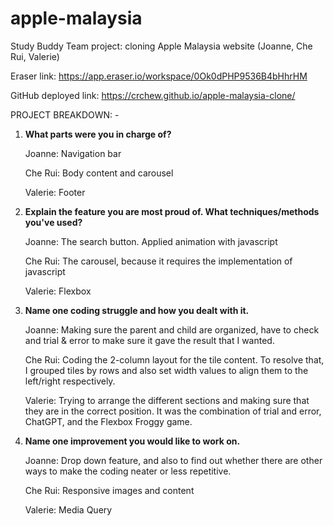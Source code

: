 # apple-malaysia

Study Buddy Team project: cloning Apple Malaysia website (Joanne, Che Rui, Valerie)

Eraser link: https://app.eraser.io/workspace/0Ok0dPHP9536B4bHhrHM 

GitHub deployed link: https://crchew.github.io/apple-malaysia-clone/

PROJECT BREAKDOWN: -
1. **What parts were you in charge of?**

   Joanne: Navigation bar
   
   Che Rui: Body content and carousel
   
   Valerie: Footer
   
2. **Explain the feature you are most proud of. What techniques/methods you've used?**

   Joanne: The search button. Applied animation with javascript
   
   Che Rui: The carousel, because it requires the implementation of javascript
   
   Valerie: Flexbox

3. **Name one coding struggle and how you dealt with it.**

   Joanne: Making sure the parent and child are organized, have to check and trial & error to make sure it gave the result that I wanted.

   Che Rui: Coding the 2-column layout for the tile content. To resolve that, I grouped tiles by rows and also set width values to align them to the left/right respectively.

   Valerie: Trying to arrange the different sections and making sure that they are in the correct position. It was the combination of trial and error, ChatGPT, and the Flexbox Froggy game.


4. **Name one improvement you would like to work on.**

   Joanne: Drop down feature, and also to find out whether there are other ways to make the coding neater or less repetitive.
   
   Che Rui: Responsive images and content
   
   Valerie: Media Query
